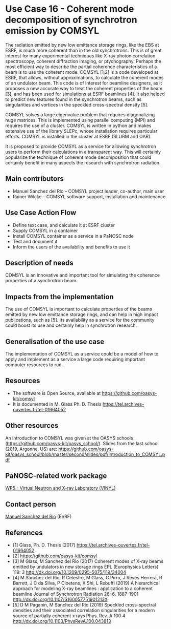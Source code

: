 Use Case 16 - Coherent mode decomposition of synchrotron emission by COMSYL
=========================================================	
The radiation emitted by new low emittance storage rings, like the EBS at ESRF, is much more coherent than in the old synchrotrons. This is of great interest for many experimental techniques like X-ray photon correlation spectroscopy, coherent diffraction imaging, or ptychography. Perhaps the most efficient way to describe the partial coherence characteristics of a beam is to use the coherent mode. COMSYL [1,2] is a code developed at ESRF, that allows, without approximations, to calculate the coherent modes of an undulator beam. This code is of interest for beamline designers, as it proposes a new accurate way to treat the coherent properties of the beam [3], and has been used for simulations at ESRF beamlines [4]. It also helped to predict new features found in the synchrotron beams, such as singularities and vortices in the speckled cross-spectral density [5].

COMSYL solves a large eigenvalue problem that requires diagonalizing huge matrices. This is implemented using parallel computing (MPI) and requires the use of a cluster. COMSYL is written in python and makes extensive use of the library SLEPc, whose installation requires particular efforts. COMSYL is installed in the cluster at ESRF (SLURM and OAR).

It is proposed to provide COMSYL as a service for allowing synchrotron users to perform their calculations in a transparent way. This will certainly popularize the technique of coherent mode decomposition that could certainly benefit in many aspects the research with synchrotron radiation.

Main contributors
------
* Manuel Sanchez del Rio – COMSYL project leader, co-author,  main user
* Rainer Wilcke – COMSYL software support, installation and maintenance

Use Case Action Flow
------
* Define text case, and calculate it at ESRF cluster
* Supply COMSYL  in a container
* Install COMSYL container as a service in a PaNOSC node
* Test and document it
* Inform the users of the availability and benefits to use it

Description of needs
------
COMSYL is an innovative and important tool for simulating the coherence properties of a synchrotron beam.

Impacts from the implementation
------
The use of COMSYL is important to calculate properties of the beams emitted by new low emittance storage rings, and can help in high impact publications, such as [5]. Its availability as a service for the community could boost its use and certainly help in synchrotron research.

Generalisation of the use case
------
The implementation of COMSYL as a service could be a model of how to apply and implement as a service a large code requiring important computer resources to run. 

Resources
------
* The software is Open Source, available at https://github.com/oasys-kit/comsyl
* It is documented in M. Glass Ph. D. Thesis https://tel.archives-ouvertes.fr/tel-01664052

Other resources
------
An introduction to COMSYL was given at the OASYS schools (https://github.com/oasys-kit/oasys_school/). Slides from the last school (2019, Argonne, US) are: https://github.com/oasys-kit/oasys_school/blob/master/second/slides/pdf/Introduction_to_COMSYL.pdf

PaNOSC-related work package
------
[WP5 - Virtual Neutron and X-ray Laboratory (VINYL)](https://www.panosc.eu/work-packages/work-package-5-virtual-neutron-and-x-ray-laboratory-vinyl/)

Contact person
------
[Manuel Sanchez del Rio](mailto:mailto:srio@esrf.eu) (ESRF)

References
------
* [1] Glass, Ph. D. Thesis (2017) https://tel.archives-ouvertes.fr/tel-01664052
* [2] https://github.com/oasys-kit/comsyl
* [3] M Glass, M Sanchez del Rio (2017)  Coherent modes of X-ray beams emitted by undulators in new storage rings EPL (Europhysics Letters) 119:  3  http://dx.doi.org/10.1209/0295-5075/119/34004
* [4] M Sanchez del Rio, R Celestre, M Glass, G Pirro, J Reyes Herrera, R Barrett, J C da Silva, P Cloetens, X Shi, L Rebuffi (2019)  A hierarchical approach for modeling X-ray beamlines : application to a coherent beamline Journal of Synchrotron Radiation 26: 6. 1887-1901 http://dx.doi.org/10.1107/S160057751901213X
* [5] D M Paganin, M Sánchez del Río (2019)  Speckled cross-spectral densities and their associated correlation singularities for a modern source of partially coherent x rays Phys. Rev. A 100 4 http://dx.doi.org/10.1103/PhysRevA.100.043813

